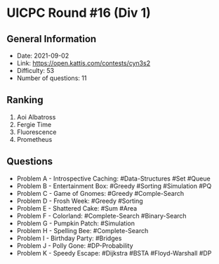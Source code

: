 # UICPC Round #16 (Div 1)
## General Information
- Date: 2021-09-02
- Link: https://open.kattis.com/contests/cyn3s2
- Difficulty: 53
- Number of questions: 11
## Ranking
1. Aoi Albatross
2. Fergie Time
3. Fluorescence
4. Prometheus
## Questions
- Problem A - Introspective Caching: #Data-Structures #Set #Queue
- Problem B - Entertainment Box: #Greedy #Sorting #Simulation #PQ
- Problem C - Game of Gnomes: #Greedy #Comple-Search
- Problem D - Frosh Week: #Greedy #Sorting
- Problem E - Shattered Cake: #Sum #Area
- Problem F - Colorland: #Complete-Search #Binary-Search
- Problem G - Pumpkin Patch: #Simulation
- Problem H - Spelling Bee: #Complete-Search
- Problem I - Birthday Party: #Bridges
- Problem J - Polly Gone: #DP-Probability
- Problem K - Speedy Escape: #Dijkstra #BSTA #Floyd-Warshall #DP
